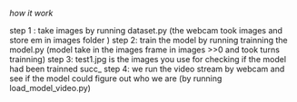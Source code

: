 *how it work*


step 1 \: take images by running dataset.py (the webcam took images and store em in images folder )
step 2: train the model by running trainning the model.py (model take in the images frame in images >>0 and took turns  trainning)
step 3: test1.jpg is the images you use for checking if the model had been trainned succ_
step 4: we run the video stream by webcam and see if the model could figure out who we are (by running load_model_video.py)
